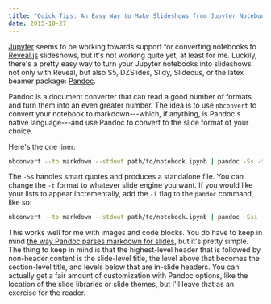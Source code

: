 ```yaml
---
title: "Quick Tips: An Easy Way to Make Slideshows from Jupyter Notebooks"
date: 2015-10-27
---
```


[Jupyter] seems to be working towards support for converting notebooks to [Reveal.js] slideshows, but it's not working quite yet, at least for me. Luckily, there's a pretty easy way to turn your Jupyter notebooks into slideshows not only with Reveal, but also S5, DZSlides, Slidy, Slideous, or the latex beamer package: [Pandoc].

Pandoc is a document converter that can read a good number of formats and turn them into an even greater number. The idea is to use `nbconvert` to convert your notebook to markdown---which, if anything, is Pandoc's native language---and use Pandoc to convert to the slide format of your choice.

Here's the one liner:

```bash
nbconvert --to markdown --stdout path/to/notebook.ipynb | pandoc -Ss -t revealjs -o slides.html
```

The `-Ss` handles smart quotes and produces a standalone file. You can change the `-t` format to whatever slide engine you want. If you would like your lists to appear incrementally, add the `-i` flag to the `pandoc` command, like so:

```bash
nbconvert --to markdown --stdout path/to/notebook.ipynb | pandoc -Ssi -t revealjs -o slides.html
```

This works well for me with images and code blocks. You do have to keep in mind [the way Pandoc parses markdown for slides][sliderules], but it's pretty simple. The thing to keep in mind is that the highest-level header that is followed by non-header content is the slide-level title, the level above that becomes the section-level title, and levels below that are in-slide headers. You can actually get a fair amount of customization with Pandoc options, like the location of the slide libraries or slide themes, but I'll leave that as an exercise for the reader.


[Jupyter]:http://jupyter.org/
[Reveal.js]:https://github.com/hakimel/reveal.js
[Pandoc]:http://pandoc.org/
[sliderules]:http://pandoc.org/README.html#producing-slide-shows-with-pandoc 
